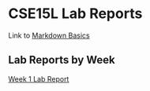 # CSE15L Lab Reports

Link to [Markdown Basics](https://rar001.github.io/cse15l-lab-reports/markdownbasics.html)

## Lab Reports by Week
[Week 1 Lab Report][1]

[1]: https://rar001.github.io/cse15l-lab-reports/lab-report-1-week-2.html
